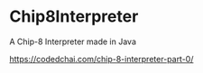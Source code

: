 # Chip8Interpreter
A Chip-8 Interpreter made in Java

https://codedchai.com/chip-8-interpreter-part-0/
